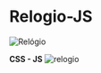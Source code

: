 # Relogio-JS
![Relógio](https://user-images.githubusercontent.com/80727677/168701040-d56a2ba7-37f9-411a-8500-5e445d7b19bd.png)



**CSS - JS**
![relogio](https://user-images.githubusercontent.com/80727677/168701226-468d39b6-5b73-4891-88f6-cbdc66988131.png)

